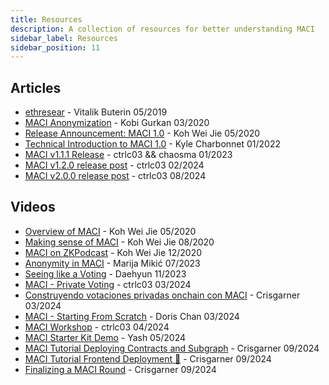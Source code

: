 ```yaml
---
title: Resources
description: A collection of resources for better understanding MACI
sidebar_label: Resources
sidebar_position: 11
---
```


## Articles

- [ethresear](https://ethresear.ch/t/minimal-anti-collusion-infrastructure/5413) - Vitalik Buterin 05/2019
- [MACI Anonymization](https://ethresear.ch/t/maci-anonymization-using-rerandomizable-encryption/7054) - Kobi Gurkan 03/2020
- [Release Announcement: MACI 1.0](/blog/maci-1-0-release) - Koh Wei Jie 05/2020
- [Technical Introduction to MACI 1.0](/blog/maci-1-0-technical-introduction) - Kyle Charbonnet 01/2022
- [MACI v1.1.1 Release](/blog/maci-v1-1-1-release) - ctrlc03 && chaosma 01/2023
- [MACI v1.2.0 release post](/blog/maci-v1-2-0-release) - ctrlc03 02/2024
- [MACI v2.0.0 release post](/blog/2024-v2) - ctrlc03 08/2024

## Videos

- [Overview of MACI](https://www.youtube.com/watch?v=sKuNj_IQVYI) - Koh Wei Jie 05/2020
- [Making sense of MACI](https://www.youtube.com/watch?v=ooxgPzdaZ_s) - Koh Wei Jie 08/2020
- [MACI on ZKPodcast](https://www.youtube.com/watch?v=f9nUGPD5I3o) - Koh Wei Jie 12/2020
- [Anonymity in MACI](https://www.youtube.com/watch?v=X54LaXfJTn4) - Marija Mikić 07/2023
- [Seeing like a Voting](https://youtu.be/euhugXsTUgY?si=jNhqmvFYD9F0r-tB) - Daehyun 11/2023
- [MACI - Private Voting](https://www.youtube.com/watch?v=85bZwcQIgEo&t=1382s) - ctrlc03 03/2024
- [Construyendo votaciones privadas onchain con MACI](https://www.youtube.com/watch?v=3u5VJJsKLfg) - Crisgarner 03/2024
- [MACI - Starting From Scratch](https://www.youtube.com/watch?v=qVuhWlHnQF0) - Doris Chan 03/2024
- [MACI Workshop](https://www.youtube.com/watch?v=AimgqnMjG0o) - ctrlc03 04/2024
- [MACI Starter Kit Demo](https://www.youtube.com/watch?v=pYoBLLtVEoI&t=1s) - Yash 05/2024
- [MACI Tutorial Deploying Contracts and Subgraph](https://www.youtube.com/watch?v=-QA0VB9EUMk) - Crisgarner 09/2024
- [MACI Tutorial Frontend Deployment 🚀](https://www.youtube.com/watch?v=q0yS8RfwDcw) - Crisgarner 09/2024
- [Finalizing a MACI Round](https://www.youtube.com/watch?v=nlS3hOC0ljw) - Crisgarner 09/2024
